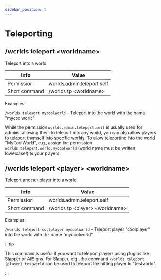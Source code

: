 ```yaml
---
sidebar_position: 5
---
```


# Teleporting

## /worlds teleport &#60;worldname&#62;

Teleport into a world

| Info          | Value                         |
| ------------- | ----------------------------- |
| Permission    | worlds.admin.teleport.self    |
| Short command | /worlds tp &#60;worldname&#62; |

Examples:

`/worlds teleport mycoolworld` - Teleport into the world with the name "mycoolworld"

While the permission `worlds.admin.teleport.self` is usually used for admins, allowing them to teleport into any world, you can also allow players to teleport themself into specific worlds. To allow teleporting into the world "MyCoolWorld", e.g., assign the permission `worlds.teleport.world.mycoolworld` (world name must be written lowercase!) to your players.

## /worlds teleport &#60;player&#62; &#60;worldname&#62;

Teleport another player into a world

| Info          | Value                                         |
| ------------- | --------------------------------------------- |
| Permission    | worlds.admin.teleport.self                    |
| Short command | /worlds tp &#60;player&#62; &#60;worldname&#62; |

Examples:

`/worlds teleport coolplayer mycoolworld` - Teleport player "coolplayer" into the world with the name "mycoolworld"

:::tip

This command is useful if you want to teleport players using plugins like Slapper or AllSigns. For Slapper, e.g., the command `/worlds teleport {player} testworld` can be used to teleport the hitting player to "testworld".

:::
